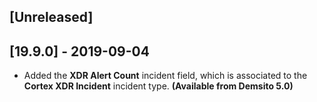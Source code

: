 ## [Unreleased]


## [19.9.0] - 2019-09-04
- Added the **XDR Alert Count** incident field, which is associated to the **Cortex XDR Incident** incident type. **(Available from Demsito 5.0)**
